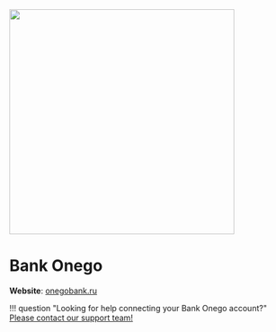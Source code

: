 <img src="https://static.openfintech.io/payment_providers/bankonego/logo.png?w=400" width="400px" >

# Bank Onego

**Website**: [onegobank.ru](https://www.onegobank.ru/)

!!! question "Looking for help connecting your Bank Onego account?"
    [Please contact our support team!](mailto:support@paycore.io)